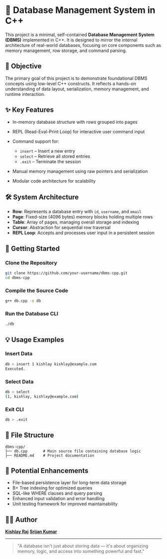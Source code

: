 # 📘 Database Management System in C++

This project is a minimal, self-contained **Database Management System (DBMS)** implemented in C++. It is designed to mirror the internal architecture of real-world databases, focusing on core components such as memory management, row storage, and command parsing.

## 🎯 Objective

The primary goal of this project is to demonstrate foundational DBMS concepts using low-level C++ constructs. It reflects a hands-on understanding of data layout, serialization, memory management, and runtime interaction.

## ✨ Key Features

* In-memory database structure with rows grouped into pages
* REPL (Read-Eval-Print Loop) for interactive user command input
* Command support for:

  * `insert` – Insert a new entry
  * `select` – Retrieve all stored entries
  * `.exit` – Terminate the session
* Manual memory management using raw pointers and serialization
* Modular code architecture for scalability

## 🛠 System Architecture

* **Row**: Represents a database entry with `id`, `username`, and `email`
* **Page**: Fixed-size (4096 bytes) memory blocks holding multiple rows
* **Table**: Array of pages, managing overall storage and indexing
* **Cursor**: Abstraction for sequential row traversal
* **REPL Loop**: Accepts and processes user input in a persistent session

## 🚀 Getting Started

### Clone the Repository

```bash
git clone https://github.com/your-username/dbms-cpp.git
cd dbms-cpp
```

### Compile the Source Code

```bash
g++ db.cpp -o db
```

### Run the Database CLI

```bash
./db
```

## 💡 Usage Examples

### Insert Data

```bash
db > insert 1 kishlay kishlay@example.com
Executed.
```

### Select Data

```bash
db > select
(1, kishlay, kishlay@example.com)
```

### Exit CLI

```bash
db > .exit
```

## 📂 File Structure

```
dbms-cpp/
├── db.cpp       # Main source file containing database logic
├── README.md    # Project documentation
```

## 📌 Potential Enhancements

* File-based persistence layer for long-term data storage
* B+ Tree indexing for optimized queries
* SQL-like WHERE clauses and query parsing
* Enhanced input validation and error handling
* Unit testing framework for improved maintainability

## 👨‍💻 Author

[**Kishlay Raj**](https://github.com/blackpearl-kd)
[**Srijan Kumar**](https://github.com/opsrijan)

---

> "A database isn't just about storing data — it's about organizing memory, logic, and access into something powerful and fast."
